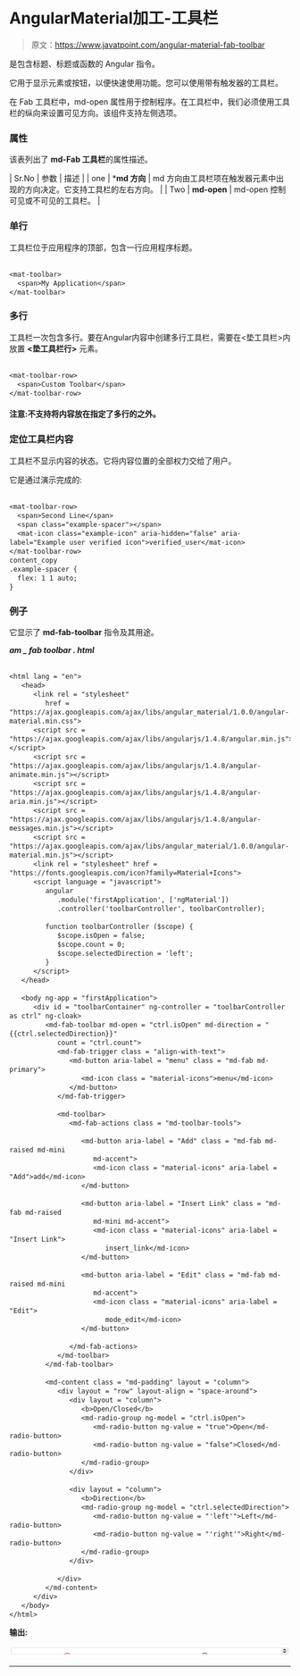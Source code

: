 # AngularMaterial加工-工具栏

> 原文：<https://www.javatpoint.com/angular-material-fab-toolbar>

<md-fab-toolbar>是包含标题、标题或函数的 Angular 指令。</md-fab-toolbar>

它用于显示元素或按钮，以便快速使用功能。您可以使用带有触发器的工具栏。

在 Fab 工具栏中，md-open 属性用于控制程序。在工具栏中，我们必须使用工具栏的纵向来设置可见方向。该组件支持左侧选项。

### 属性

该表列出了 **md-Fab 工具栏**的属性描述。

| Sr.No | 参数 | 描述 |
| one | ***md 方向** | md 方向由工具栏项在触发器元素中出现的方向决定。它支持工具栏的左右方向。 |
| Two | **md-open** | md-open 控制可见或不可见的工具栏。 |

### 单行

工具栏位于应用程序的顶部，包含一行应用程序标题。

```

<mat-toolbar>
  <span>My Application</span>
</mat-toolbar>

```

### 多行

工具栏一次包含多行。要在Angular内容中创建多行工具栏，需要在<垫工具栏>内放置 **<垫工具栏行>** 元素。

```

<mat-toolbar-row>
  <span>Custom Toolbar</span>
</mat-toolbar-row>

```

#### 注意:不支持将内容放在指定了多行的<mat-toolbar-row>之外。</mat-toolbar-row>

### 定位工具栏内容

工具栏不显示内容的状态。它将内容位置的全部权力交给了用户。

它是通过演示完成的:

```

<mat-toolbar-row>
  <span>Second Line</span>
  <span class="example-spacer"></span>
  <mat-icon class="example-icon" aria-hidden="false" aria-label="Example user verified icon">verified_user</mat-icon>
</mat-toolbar-row>
content_copy
.example-spacer {
  flex: 1 1 auto;
}

```

### 例子

它显示了 **md-fab-toolbar** 指令及其用途。

***am _ fab toolbar . html***

```

<html lang = "en">
   <head>
      <link rel = "stylesheet"
         href = "https://ajax.googleapis.com/ajax/libs/angular_material/1.0.0/angular-material.min.css">
      <script src = "https://ajax.googleapis.com/ajax/libs/angularjs/1.4.8/angular.min.js"></script>
      <script src = "https://ajax.googleapis.com/ajax/libs/angularjs/1.4.8/angular-animate.min.js"></script>
      <script src = "https://ajax.googleapis.com/ajax/libs/angularjs/1.4.8/angular-aria.min.js"></script>
      <script src = "https://ajax.googleapis.com/ajax/libs/angularjs/1.4.8/angular-messages.min.js"></script>
      <script src = "https://ajax.googleapis.com/ajax/libs/angular_material/1.0.0/angular-material.min.js"></script>
      <link rel = "stylesheet" href = "https://fonts.googleapis.com/icon?family=Material+Icons">
      <script language = "javascript">
         angular
            .module('firstApplication', ['ngMaterial'])
            .controller('toolbarController', toolbarController);

         function toolbarController ($scope) {
            $scope.isOpen = false;
            $scope.count = 0;
            $scope.selectedDirection = 'left';          
         }                 
      </script>      
   </head>

   <body ng-app = "firstApplication"> 
      <div id = "toolbarContainer" ng-controller = "toolbarController as ctrl" ng-cloak>
         <md-fab-toolbar md-open = "ctrl.isOpen" md-direction = "{{ctrl.selectedDirection}}"
            count = "ctrl.count">
            <md-fab-trigger class = "align-with-text">
               <md-button aria-label = "menu" class = "md-fab md-primary">
                  <md-icon class = "material-icons">menu</md-icon>
               </md-button>
            </md-fab-trigger>

            <md-toolbar>
               <md-fab-actions class = "md-toolbar-tools">

                  <md-button aria-label = "Add" class = "md-fab md-raised md-mini
                     md-accent">
                     <md-icon class = "material-icons" aria-label = "Add">add</md-icon>
                  </md-button>

                  <md-button aria-label = "Insert Link" class = "md-fab md-raised
                     md-mini md-accent">
                     <md-icon class = "material-icons" aria-label = "Insert Link">
                        insert_link</md-icon>
                  </md-button>

                  <md-button aria-label = "Edit" class = "md-fab md-raised md-mini
                     md-accent">
                     <md-icon class = "material-icons" aria-label = "Edit">
                        mode_edit</md-icon>
                  </md-button>

               </md-fab-actions>
            </md-toolbar>
         </md-fab-toolbar>

         <md-content class = "md-padding" layout = "column">
            <div layout = "row" layout-align = "space-around">
               <div layout = "column">
                  <b>Open/Closed</b>
                  <md-radio-group ng-model = "ctrl.isOpen">
                     <md-radio-button ng-value = "true">Open</md-radio-button>
                     <md-radio-button ng-value = "false">Closed</md-radio-button>
                  </md-radio-group>
               </div>

               <div layout = "column">
                  <b>Direction</b>
                  <md-radio-group ng-model = "ctrl.selectedDirection">
                     <md-radio-button ng-value = "'left'">Left</md-radio-button>
                     <md-radio-button ng-value = "'right'">Right</md-radio-button>
                  </md-radio-group>
               </div>

            </div>
         </md-content>
      </div>
   </body>
</html>

```

**输出:**

![Angular Material Fab-Toolbar](img/da3220e7deb93c7054696e3bcb6b6954.png)

* * *